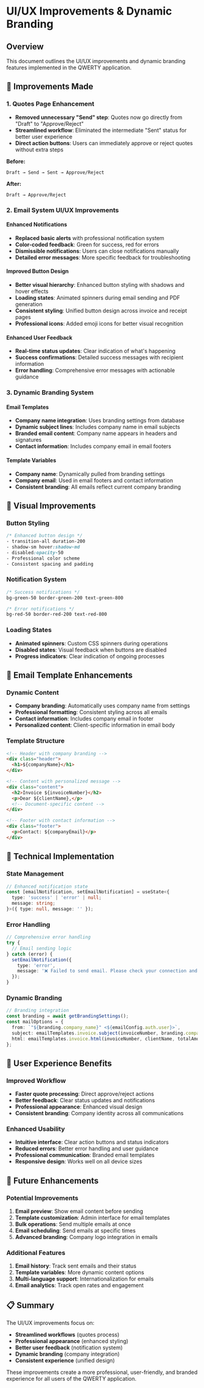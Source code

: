# UI/UX Improvements & Dynamic Branding

## Overview
This document outlines the UI/UX improvements and dynamic branding features implemented in the QWERTY application.

## 🎯 **Improvements Made**

### 1. **Quotes Page Enhancement**
- **Removed unnecessary "Send" step**: Quotes now go directly from "Draft" to "Approve/Reject"
- **Streamlined workflow**: Eliminated the intermediate "Sent" status for better user experience
- **Direct action buttons**: Users can immediately approve or reject quotes without extra steps

**Before:**
```
Draft → Send → Sent → Approve/Reject
```

**After:**
```
Draft → Approve/Reject
```

### 2. **Email System UI/UX Improvements**

#### **Enhanced Notifications**
- **Replaced basic alerts** with professional notification system
- **Color-coded feedback**: Green for success, red for errors
- **Dismissible notifications**: Users can close notifications manually
- **Detailed error messages**: More specific feedback for troubleshooting

#### **Improved Button Design**
- **Better visual hierarchy**: Enhanced button styling with shadows and hover effects
- **Loading states**: Animated spinners during email sending and PDF generation
- **Consistent styling**: Unified button design across invoice and receipt pages
- **Professional icons**: Added emoji icons for better visual recognition

#### **Enhanced User Feedback**
- **Real-time status updates**: Clear indication of what's happening
- **Success confirmations**: Detailed success messages with recipient information
- **Error handling**: Comprehensive error messages with actionable guidance

### 3. **Dynamic Branding System**

#### **Email Templates**
- **Company name integration**: Uses branding settings from database
- **Dynamic subject lines**: Includes company name in email subjects
- **Branded email content**: Company name appears in headers and signatures
- **Contact information**: Includes company email in email footers

#### **Template Variables**
- **Company name**: Dynamically pulled from branding settings
- **Company email**: Used in email footers and contact information
- **Consistent branding**: All emails reflect current company branding

## 🎨 **Visual Improvements**

### **Button Styling**
```css
/* Enhanced button design */
- transition-all duration-200
- shadow-sm hover:shadow-md
- disabled:opacity-50
- Professional color scheme
- Consistent spacing and padding
```

### **Notification System**
```css
/* Success notifications */
bg-green-50 border-green-200 text-green-800

/* Error notifications */
bg-red-50 border-red-200 text-red-800
```

### **Loading States**
- **Animated spinners**: Custom CSS spinners during operations
- **Disabled states**: Visual feedback when buttons are disabled
- **Progress indicators**: Clear indication of ongoing processes

## 📧 **Email Template Enhancements**

### **Dynamic Content**
- **Company branding**: Automatically uses company name from settings
- **Professional formatting**: Consistent styling across all emails
- **Contact information**: Includes company email in footer
- **Personalized content**: Client-specific information in email body

### **Template Structure**
```html
<!-- Header with company branding -->
<div class="header">
  <h1>${companyName}</h1>
</div>

<!-- Content with personalized message -->
<div class="content">
  <h2>Invoice ${invoiceNumber}</h2>
  <p>Dear ${clientName},</p>
  <!-- Document-specific content -->
</div>

<!-- Footer with contact information -->
<div class="footer">
  <p>Contact: ${companyEmail}</p>
</div>
```

## 🔧 **Technical Implementation**

### **State Management**
```typescript
// Enhanced notification state
const [emailNotification, setEmailNotification] = useState<{
  type: 'success' | 'error' | null;
  message: string;
}>({ type: null, message: '' });
```

### **Error Handling**
```typescript
// Comprehensive error handling
try {
  // Email sending logic
} catch (error) {
  setEmailNotification({
    type: 'error',
    message: '❌ Failed to send email. Please check your connection and try again.'
  });
}
```

### **Dynamic Branding**
```typescript
// Branding integration
const branding = await getBrandingSettings();
const mailOptions = {
  from: `"${branding.company_name}" <${emailConfig.auth.user}>`,
  subject: emailTemplates.invoice.subject(invoiceNumber, branding.company_name),
  html: emailTemplates.invoice.html(invoiceNumber, clientName, totalAmount, branding.company_name, branding.company_email)
};
```

## 📱 **User Experience Benefits**

### **Improved Workflow**
- **Faster quote processing**: Direct approve/reject actions
- **Better feedback**: Clear status updates and notifications
- **Professional appearance**: Enhanced visual design
- **Consistent branding**: Company identity across all communications

### **Enhanced Usability**
- **Intuitive interface**: Clear action buttons and status indicators
- **Reduced errors**: Better error handling and user guidance
- **Professional communication**: Branded email templates
- **Responsive design**: Works well on all device sizes

## 🚀 **Future Enhancements**

### **Potential Improvements**
1. **Email preview**: Show email content before sending
2. **Template customization**: Admin interface for email templates
3. **Bulk operations**: Send multiple emails at once
4. **Email scheduling**: Send emails at specific times
5. **Advanced branding**: Company logo integration in emails

### **Additional Features**
1. **Email history**: Track sent emails and their status
2. **Template variables**: More dynamic content options
3. **Multi-language support**: Internationalization for emails
4. **Email analytics**: Track open rates and engagement

## 📋 **Summary**

The UI/UX improvements focus on:
- **Streamlined workflows** (quotes process)
- **Professional appearance** (enhanced styling)
- **Better user feedback** (notification system)
- **Dynamic branding** (company integration)
- **Consistent experience** (unified design)

These improvements create a more professional, user-friendly, and branded experience for all users of the QWERTY application. 